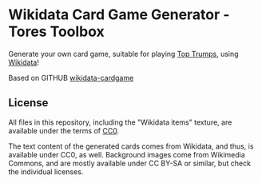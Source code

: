 # Wikidata Card Game Generator - Tores Toolbox

Generate your own card game, suitable for playing [Top Trumps](https://en.wikipedia.org/wiki/Top_Trumps), using [Wikidata](https://www.wikidata.org)!

Based on GITHUB [wikidata-cardgame](https://github.com/blinry/wikidata-cardgame)

## License

All files in this repository, including the "Wikidata items" texture, are available under the terms of [CC0](https://creativecommons.org/publicdomain/zero/1.0/).

The text content of the generated cards comes from Wikidata, and thus, is available under CC0, as well. Background images come from Wikimedia Commons, and are mostly available under CC BY-SA or similar, but check the individual licenses.
